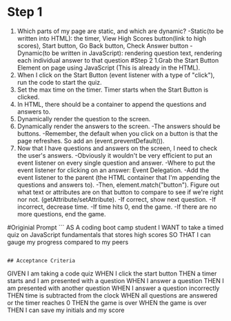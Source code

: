# Step 1
1. Which parts of my page are static, and which are dynamic?
    -Static(to be written into HTML): the timer, View High Scores button(link to high scores), Start button, Go Back button, Check Answer button
    -Dynamic(to be written in JavaScript): rendering question text, rendering each individual answer to that question
#Step 2 
1.Grab the Start Button Element on page using JavaScript
(This is already in the HTML).
2. When I click on the Start Button (event listener with a type of "click"), run the code to start the quiz.
3. Set the max time on the timer. Timer starts when the Start Button is clicked.
4. In HTML, there should be a container to append the questions and answers to.
5. Dynamically render the question to the screen.
6. Dynamically render the answers to the screen.
    -The answers should be buttons.
    -Remember, the default when you click on a button is that the page refreshes. So add an (event.preventDefault()).
7. Now that I have questions and answers on the screen, I need to check the user's answers.
    -Obviously it wouldn't be very efficient to put an event listener on every single question and answer.
    -Where to put the event listener for clicking on an answer: Event Delegation. 
        -Add the event listener to the parent (the HTML container that I'm appending the questions and answers to).
        -Then, element.match("button"). Figure out what text or attributes are on that button to compare to see if we're right nor not. (getAttribute/setAttribute).
        -If correct, show next question.
        -If incorrect, decrease time.
        -If time hits 0, end the game.
        -If there are no more questions, end the game.

#Originial Prompt
        ```
AS A coding boot camp student
I WANT to take a timed quiz on JavaScript fundamentals that stores high scores
SO THAT I can gauge my progress compared to my peers
```

## Acceptance Criteria

```
GIVEN I am taking a code quiz
WHEN I click the start button
THEN a timer starts and I am presented with a question
WHEN I answer a question
THEN I am presented with another question
WHEN I answer a question incorrectly
THEN time is subtracted from the clock
WHEN all questions are answered or the timer reaches 0
THEN the game is over
WHEN the game is over
THEN I can save my initials and my score
```
